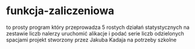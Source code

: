 # funkcja-zaliczeniowa
to prosty program który przeprowadza 5  rostych działań statystycznych na zestawie liczb
nalerzy uruchomić alikacje i podać serie liczb odzielonych spacjami
projekt stworzony przez Jakuba Kadaja na potrzeby szkolne

